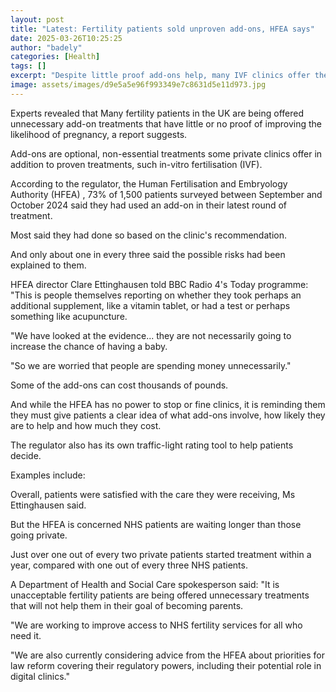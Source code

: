 ```yaml
---
layout: post
title: "Latest: Fertility patients sold unproven add-ons, HFEA says"
date: 2025-03-26T10:25:25
author: "badely"
categories: [Health]
tags: []
excerpt: "Despite little proof add-ons help, many IVF clinics offer them, the UK's fertility regulator warns."
image: assets/images/d9e5a5e96f993349e7c8631d5e11d973.jpg
---
```


Experts revealed that Many fertility patients in the UK are being offered unnecessary add-on treatments that have little or no proof of improving the likelihood of pregnancy, a report suggests. 

Add-ons are optional, non-essential treatments some private clinics offer in addition to proven treatments, such in-vitro fertilisation (IVF).

According to the regulator, the Human Fertilisation and Embryology Authority (HFEA) , 73% of 1,500 patients surveyed between September and October 2024 said they had used an add-on in their latest round of treatment.

Most said they had done so based on the clinic's recommendation.

And only about one in every three said the possible risks had been explained to them.

HFEA director Clare Ettinghausen told BBC Radio 4's Today programme: "This is people themselves reporting on whether they took perhaps an additional supplement, like a vitamin tablet, or had a test or perhaps something like acupuncture. 

"We have looked at the evidence... they are not necessarily going to increase the chance of having a baby. 

"So we are worried that people are spending money unnecessarily."

Some of the add-ons can cost thousands of pounds.

And while the HFEA has no power to stop or fine clinics, it is reminding them they must give patients a clear idea of what add-ons involve, how likely they are to help and how much they cost.

The regulator also has its own traffic-light rating tool to help patients decide. 

Examples include:

Overall, patients were satisfied with the care they were receiving, Ms Ettinghausen said.

But the HFEA is concerned NHS patients are waiting longer than those going private.

Just over one out of every two private patients started treatment within a year, compared with one out of every three NHS patients.

A Department of Health and Social Care spokesperson said: "It is unacceptable fertility patients are being offered unnecessary treatments that will not help them in their goal of becoming parents.

"We are working to improve access to NHS fertility services for all who need it.

"We are also currently considering advice from the HFEA about priorities for law reform covering their regulatory powers, including their potential role in digital clinics."

